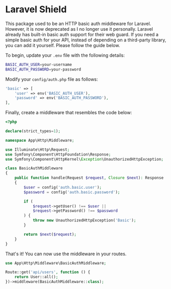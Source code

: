 # Laravel Shield

This package used to be an HTTP basic auth middleware for Laravel. However, it is now deprecated as I no longer use it personally. Laravel already has built-in basic auth support for their web guard. If you need a simple basic auth for your API, instead of depending on a third-party library, you can add it yourself. Please follow the guide below.

To begin, update your `.env` file with the following details:

```bash
BASIC_AUTH_USER=your-username
BASIC_AUTH_PASSWORD=your-password
```

Modify your `config/auth.php` file as follows:

```php
'basic' => [
    'user' => env('BASIC_AUTH_USER'),
    'password' => env('BASIC_AUTH_PASSWORD'),
],
```

Finally, create a middleware that resembles the code below:

```php
<?php

declare(strict_types=1);

namespace App\Http\Middleware;

use Illuminate\Http\Request;
use Symfony\Component\HttpFoundation\Response;
use Symfony\Component\HttpKernel\Exception\UnauthorizedHttpException;

class BasicAuthMiddleware
{
    public function handle(Request $request, Closure $next): Response
    {
        $user = config('auth.basic.user');
        $password = config('auth.basic.password');

        if (
            $request->getUser() !== $user ||
            $request->getPassword() !== $password
        ) {
            throw new UnauthorizedHttpException('Basic');
        }

        return $next($request);
    }
}
```

That's it! You can now use the middleware in your routes.

```php
use App\Http\Middleware\BasicAuthMiddleware;

Route::get('api/users', function () {
    return User::all();
})->middleware(BasicAuthMiddleware::class);
```
